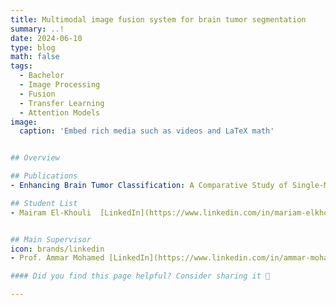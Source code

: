 ```yaml
---
title: Multimodal image fusion system for brain tumor segmentation
summary: ..!
date: 2024-06-10
type: blog
math: false
tags:
  - Bachelor
  - Image Processing
  - Fusion
  - Transfer Learning
  - Attention Models
image:
  caption: 'Embed rich media such as videos and LaTeX math'


## Overview

## Publications
- Enhancing Brain Tumor Classification: A Comparative Study of Single-Model and Multi-Model Fusion Approaches.

## Student List
- Mairam El-Khouli  [LinkedIn](https://www.linkedin.com/in/mariam-elkhouli-083193284/)


## Main Supervisor
icon: brands/linkedin 
- Prof. Ammar Mohamed [LinkedIn](https://www.linkedin.com/in/ammar-mohamed-profile)

#### Did you find this page helpful? Consider sharing it 🙌

---
```



<!-- [![LinkedIn](https://cdn-icons-png.flaticon.com/512/174/174857.png)](https://www.linkedin.com/in/ammar-m-ammar/?originalSubdomain=eg) -->
